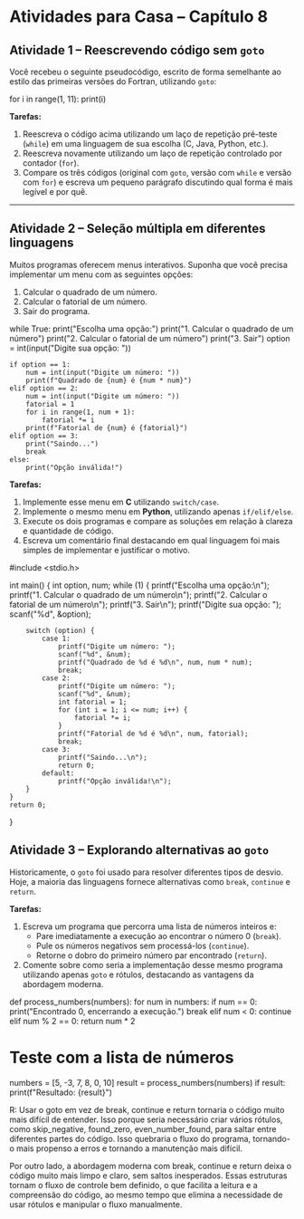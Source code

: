 # Atividades para Casa – Capítulo 8

## Atividade 1 – Reescrevendo código sem `goto`
Você recebeu o seguinte pseudocódigo, escrito de forma semelhante ao estilo das primeiras versões do Fortran, utilizando `goto`:


for i in range(1, 11):
    print(i)





**Tarefas:**
1. Reescreva o código acima utilizando um laço de repetição pré-teste (`while`) em uma linguagem de sua escolha (C, Java, Python, etc.).
2. Reescreva novamente utilizando um laço de repetição controlado por contador (`for`).
3. Compare os três códigos (original com `goto`, versão com `while` e versão com `for`) e escreva um pequeno parágrafo discutindo qual forma é mais legível e por quê.

---

## Atividade 2 – Seleção múltipla em diferentes linguagens
Muitos programas oferecem menus interativos. Suponha que você precisa implementar um menu com as seguintes opções:

1. Calcular o quadrado de um número.
2. Calcular o fatorial de um número.
3. Sair do programa.


while True:
    print("Escolha uma opção:")
    print("1. Calcular o quadrado de um número")
    print("2. Calcular o fatorial de um número")
    print("3. Sair")
    option = int(input("Digite sua opção: "))
    
    if option == 1:
        num = int(input("Digite um número: "))
        print(f"Quadrado de {num} é {num * num}")
    elif option == 2:
        num = int(input("Digite um número: "))
        fatorial = 1
        for i in range(1, num + 1):
            fatorial *= i
        print(f"Fatorial de {num} é {fatorial}")
    elif option == 3:
        print("Saindo...")
        break
    else:
        print("Opção inválida!")


**Tarefas:**
1. Implemente esse menu em **C** utilizando `switch/case`.
2. Implemente o mesmo menu em **Python**, utilizando apenas `if/elif/else`.
3. Execute os dois programas e compare as soluções em relação à clareza e quantidade de código.
4. Escreva um comentário final destacando em qual linguagem foi mais simples de implementar e justificar o motivo.

#include <stdio.h>

int main() {
    int option, num;
    while (1) {
        printf("Escolha uma opção:\n");
        printf("1. Calcular o quadrado de um número\n");
        printf("2. Calcular o fatorial de um número\n");
        printf("3. Sair\n");
        printf("Digite sua opção: ");
        scanf("%d", &option);
        
        switch (option) {
            case 1:
                printf("Digite um número: ");
                scanf("%d", &num);
                printf("Quadrado de %d é %d\n", num, num * num);
                break;
            case 2:
                printf("Digite um número: ");
                scanf("%d", &num);
                int fatorial = 1;
                for (int i = 1; i <= num; i++) {
                    fatorial *= i;
                }
                printf("Fatorial de %d é %d\n", num, fatorial);
                break;
            case 3:
                printf("Saindo...\n");
                return 0;
            default:
                printf("Opção inválida!\n");
        }
    }
    return 0;
}


## Atividade 3 – Explorando alternativas ao `goto`
Historicamente, o `goto` foi usado para resolver diferentes tipos de desvio. Hoje, a maioria das linguagens fornece alternativas como `break`, `continue` e `return`.

**Tarefas:**
1. Escreva um programa que percorra uma lista de números inteiros e:
   - Pare imediatamente a execução ao encontrar o número 0 (`break`).
   - Pule os números negativos sem processá-los (`continue`).
   - Retorne o dobro do primeiro número par encontrado (`return`).
2. Comente sobre como seria a implementação desse mesmo programa utilizando apenas `goto` e rótulos, destacando as vantagens da abordagem moderna.


def process_numbers(numbers):
    for num in numbers:
        if num == 0:
            print("Encontrado 0, encerrando a execução.")
            break
        elif num < 0:
            continue
        elif num % 2 == 0:
            return num * 2

# Teste com a lista de números
numbers = [5, -3, 7, 8, 0, 10]
result = process_numbers(numbers)
if result:
    print(f"Resultado: {result}")


R: Usar o goto em vez de break, continue e return tornaria o código muito mais difícil de entender. Isso porque seria necessário criar vários rótulos, como skip_negative, found_zero, even_number_found, para saltar entre diferentes partes do código. Isso quebraria o fluxo do programa, tornando-o mais propenso a erros e tornando a manutenção mais difícil.

Por outro lado, a abordagem moderna com break, continue e return deixa o código muito mais limpo e claro, sem saltos inesperados. Essas estruturas tornam o fluxo de controle bem definido, o que facilita a leitura e a compreensão do código, ao mesmo tempo que elimina a necessidade de usar rótulos e manipular o fluxo manualmente.